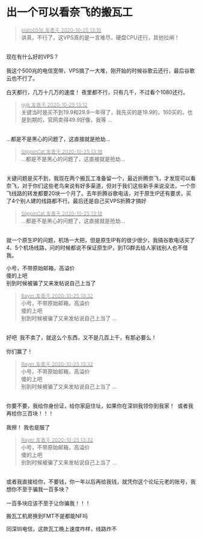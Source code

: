 # 出一个可以看奈飞的搬瓦工


<div class="quote"><blockquote><font size="2"><a href="https://www.hostloc.com/forum.php?mod=redirect&amp;goto=findpost&amp;pid=9349548&amp;ptid=758238" target="_blank"><font color="#999999">plato0516 发表于 2020-10-25 13:10</font></a></font><br />
讲真，不行了，这VPS真的是一言难尽，硬盘CPU还行，其他拉闸！</blockquote></div><br />
现在有什么好的VPS？&nbsp;&nbsp;<br />
<br />
我这个500兆的电信宽带，VPS搞了一大堆，刚开始的时候谷歌云还行，最后谷歌云也不行了。<br />
<br />
白天都行，几万十几万的速度！ 夜里都不行，只有几千，不过看个1080还行。

<div class="quote"><blockquote><font size="2"><a href="https://www.hostloc.com/forum.php?mod=redirect&amp;goto=findpost&amp;pid=9349557&amp;ptid=758238" target="_blank"><font color="#999999">ggk 发表于 2020-10-25 13:12</font></a></font><br />
关键当时是买不到19.9和29.9一年得了，我先买的是19.9的，160买的，也是到期的，官网卖得49.9好像，我等 ...</blockquote></div><br />
...都是不是黑心的问题了，这直接就是抢劫...

<div class="quote"><blockquote><font size="2"><a href="https://www.hostloc.com/forum.php?mod=redirect&amp;goto=findpost&amp;pid=9349578&amp;ptid=758238" target="_blank"><font color="#999999">SlippinCat 发表于 2020-10-25 13:18</font></a></font><br />
...都是不是黑心的问题了，这直接就是抢劫...</blockquote></div><br />
关键问题是买不到，我现在两个搬瓦工准备留一个，最近折腾奈飞，才发现可以看奈飞，对于你们这些老鸟来说有好多渠道，但对于我们这些新手来说没法，一个奈飞线路的转发都要20块一个月了。去年折腾谷歌电话，对于原生IP还有要求，买了4个别人建的线路都不行。最后还是自己买VPS折腾才搞好

<div class="quote"><blockquote><font size="2"><a href="https://www.hostloc.com/forum.php?mod=redirect&amp;goto=findpost&amp;pid=9349578&amp;ptid=758238" target="_blank"><font color="#999999">SlippinCat 发表于 2020-10-25 13:18</font></a></font><br />
...都是不是黑心的问题了，这直接就是抢劫...</blockquote></div><br />
就一个原生IP的问题，机场一大把，但是原生IP有的很少很少，我搞谷歌电话买了4、5个机场线路，问的时候都说不保证原生IP，到TG群去给人家钱别人也不借我。

小号，不带原始邮箱，高溢价<br />
傻的上吧<br />
别到时候被骗了又来发帖说自己上当了<img src="static/image/smiley/default/lol.gif" smilieid="12" border="0" alt="" /><img src="static/image/smiley/default/lol.gif" smilieid="12" border="0" alt="" /><img src="static/image/smiley/default/lol.gif" smilieid="12" border="0" alt="" /><img src="static/image/smiley/default/lol.gif" smilieid="12" border="0" alt="" />

<div class="quote"><blockquote><font size="2"><a href="https://www.hostloc.com/forum.php?mod=redirect&amp;goto=findpost&amp;pid=9349633&amp;ptid=758238" target="_blank"><font color="#999999">Rayer 发表于 2020-10-25 13:32</font></a></font><br />
小号，不带原始邮箱，高溢价<br />
傻的上吧<br />
别到时候被骗了又来发帖说自己上当了 ...</blockquote></div><br />
好吧&nbsp;&nbsp;我不卖了，就这么个东西，又不是几百上千，有那必要么！<br />
<br />
你们赢了！ 

<div class="quote"><blockquote><font size="2"><a href="https://www.hostloc.com/forum.php?mod=redirect&amp;goto=findpost&amp;pid=9349633&amp;ptid=758238" target="_blank"><font color="#999999">Rayer 发表于 2020-10-25 13:32</font></a></font><br />
小号，不带原始邮箱，高溢价<br />
傻的上吧<br />
别到时候被骗了又来发帖说自己上当了 ...</blockquote></div><br />
你要不要，我给你身份证，给你家庭住址，如果你在深圳我领你到我家！&nbsp;&nbsp;或者我再给你三百块！！！<br />
<br />
我擦！ 我也是服了

<div class="quote"><blockquote><font size="2"><a href="https://www.hostloc.com/forum.php?mod=redirect&amp;goto=findpost&amp;pid=9349633&amp;ptid=758238" target="_blank"><font color="#999999">Rayer 发表于 2020-10-25 13:32</font></a></font><br />
小号，不带原始邮箱，高溢价<br />
傻的上吧<br />
别到时候被骗了又来发帖说自己上当了 ...</blockquote></div><br />
或者我直接给你，不要钱，你一年以后再给我钱，就凭你这个论坛元老的账号，我想你不至于骗我一百多块？<br />
<br />
一百多块应该不至于让你骗我！！！

搬瓦工机房换到FMT不是都能NF吗

同深圳电信，这款瓦工晚上速度咋样，线路炸不
